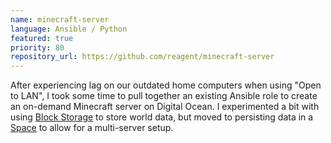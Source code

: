 ```yaml
---
name: minecraft-server
language: Ansible / Python
featured: true
priority: 80
repository_url: https://github.com/reagent/minecraft-server
---
```


After experiencing lag on our outdated home computers when using "Open to LAN",
I took some time to pull together an existing Ansible role to create an
on-demand Minecraft server on Digital Ocean. I experimented a bit with using
[Block Storage][1] to store world data, but moved to persisting data in a
[Space][2] to allow for a multi-server setup.

[1]: https://www.digitalocean.com/products/block-storage/
[2]: https://www.digitalocean.com/products/spaces/
